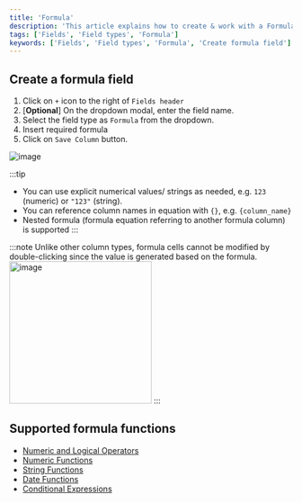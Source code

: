```yaml
---
title: 'Formula'
description: 'This article explains how to create & work with a Formula field.'
tags: ['Fields', 'Field types', 'Formula']
keywords: ['Fields', 'Field types', 'Formula', 'Create formula field']
---
```



## Create a formula field

1. Click on `+` icon to the right of `Fields header`
2. [**Optional**] On the dropdown modal, enter the field name.
3. Select the field type as `Formula` from the dropdown.
4. Insert required formula  
5. Click on `Save Column` button.

![image](/img/v2/fields/formula.png)

:::tip
- You can use explicit numerical values/ strings as needed, e.g. `123` (numeric) or `"123"` (string).
- You can reference column names in equation with `{}`, e.g. `{column_name}`
- Nested formula (formula equation referring to another formula column) is supported
:::

:::note
Unlike other column types, formula cells cannot be modified by double-clicking since the value is generated based on the formula.
<img width="253" alt="image" src="https://user-images.githubusercontent.com/35857179/189109486-4d41f2b7-0a19-46ef-8bb4-a8d1aabd3592.png" />
:::

## Supported formula functions

- [Numeric and Logical Operators](015.operators.md)
- [Numeric Functions](020.numeric-functions.md)
- [String Functions](030.string-functions.md)
- [Date Functions](040.date-functions.md)
- [Conditional Expressions](050.conditional-expressions.md)










